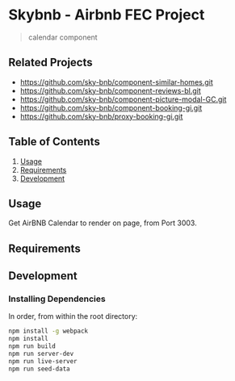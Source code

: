# Skybnb - Airbnb FEC Project

> calendar component

## Related Projects

  - https://github.com/sky-bnb/component-similar-homes.git
  - https://github.com/sky-bnb/component-reviews-bl.git
  - https://github.com/sky-bnb/component-picture-modal-GC.git
  - https://github.com/sky-bnb/component-booking-gi.git
  - https://github.com/sky-bnb/proxy-booking-gi.git

## Table of Contents

1. [Usage](#Usage)
1. [Requirements](#requirements)
1. [Development](#development)

## Usage

Get AirBNB Calendar to render on page, from Port 3003.

## Requirements

## Development

### Installing Dependencies

In order, from within the root directory:

```sh
npm install -g webpack
npm install
npm run build
npm run server-dev
npm run live-server
npm run seed-data
```